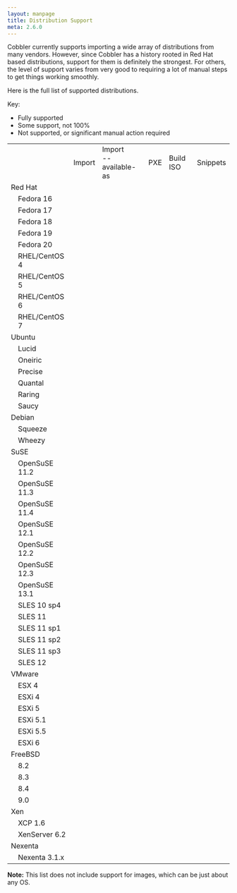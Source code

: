 ```yaml
---
layout: manpage
title: Distribution Support
meta: 2.6.0
---
```


Cobbler currently supports importing a wide array of distributions from many vendors. However, since Cobbler has a history rooted in Red Hat based distributions, support for them is definitely the strongest. For others, the level of support varies from very good to requiring a lot of manual steps to get things working smoothly.

Here is the full list of supported distributions. 

Key:

<ul>
 <li><i class="icon-ok-sign text-success"></i> Fully supported</li>
 <li><i class="icon-wrench"></i> Some support, not 100%</li>
 <li><i class="icon-ban-circle text-error"></i> Not supported, or significant manual action required</li>
</ul>

<table class="table table-hover">
 <tr>
  <td class=""></td>
  <td class=""></td>
  <td class="center span1">Import</td>
  <td class="center span1">Import<br/>--available-as</td>
  <td class="center span1">PXE</td>
  <td class="center span1">Build ISO</td>
  <td class="center span1">Snippets</td>
 </tr>
 <tr>
  <td colspan="7">Red Hat</td>
 </tr>
 <tr>
  <td class="span2"></td>
  <td class="span2">Fedora 16</td>
  <td class="center span1"><i class="icon-ok-sign text-success"></i></td>
  <td class="center span1"><i class="icon-ok-sign text-success"></i></td>
  <td class="center span1"><i class="icon-ok-sign text-success"></i></td>
  <td class="center span1"><i class="icon-ok-sign text-success"></i></td>
  <td class="center span1"><i class="icon-ok-sign text-success"></i></td>
 </tr>
 <tr>
  <td class="span2"></td>
  <td class="span2">Fedora 17</td>
  <td class="center span1"><i class="icon-ok-sign text-success"></i></td>
  <td class="center span1"><i class="icon-ok-sign text-success"></i></td>
  <td class="center span1"><i class="icon-ok-sign text-success"></i></td>
  <td class="center span1"><i class="icon-ok-sign text-success"></i></td>
  <td class="center span1"><i class="icon-ok-sign text-success"></i></td>
 </tr>
 <tr>
  <td class="span2"></td>
  <td class="span2">Fedora 18</td>
  <td class="center span1"><i class="icon-ok-sign text-success"></i></td>
  <td class="center span1"><i class="icon-ok-sign text-success"></i></td>
  <td class="center span1"><i class="icon-ok-sign text-success"></i></td>
  <td class="center span1"><i class="icon-ok-sign text-success"></i></td>
  <td class="center span1"><i class="icon-ok-sign text-success"></i></td>
 </tr>
 <tr>
  <td class="span2"></td>
  <td class="span2">Fedora 19</td>
  <td class="center span1"><i class="icon-ok-sign text-success"></i></td>
  <td class="center span1"><i class="icon-ok-sign text-success"></i></td>
  <td class="center span1"><i class="icon-ok-sign text-success"></i></td>
  <td class="center span1"><i class="icon-ok-sign text-success"></i></td>
  <td class="center span1"><i class="icon-ok-sign text-success"></i></td>
 </tr>
 <tr>
  <td class="span2"></td>
  <td class="span2">Fedora 20</td>
  <td class="center span1"><i class="icon-ok-sign text-success"></i></td>
  <td class="center span1"><i class="icon-ok-sign text-success"></i></td>
  <td class="center span1"><i class="icon-ok-sign text-success"></i></td>
  <td class="center span1"><i class="icon-ok-sign text-success"></i></td>
  <td class="center span1"><i class="icon-ok-sign text-success"></i></td>
 </tr>
 <tr>
  <td class="span2"></td>
  <td class="span2">RHEL/CentOS 4</td>
  <td class="center span1"><i class="icon-ok-sign text-success"></i></td>
  <td class="center span1"><i class="icon-ok-sign text-success"></i></td>
  <td class="center span1"><i class="icon-ok-sign text-success"></i></td>
  <td class="center span1"><i class="icon-ok-sign text-success"></i></td>
  <td class="center span1"><i class="icon-ok-sign text-success"></i></td>
 </tr>
 <tr>
  <td class="span2"></td>
  <td class="span2">RHEL/CentOS 5</td>
  <td class="center span1"><i class="icon-ok-sign text-success"></i></td>
  <td class="center span1"><i class="icon-ok-sign text-success"></i></td>
  <td class="center span1"><i class="icon-ok-sign text-success"></i></td>
  <td class="center span1"><i class="icon-ok-sign text-success"></i></td>
  <td class="center span1"><i class="icon-ok-sign text-success"></i></td>
 </tr>
 <tr>
  <td class="span2"></td>
  <td class="span2">RHEL/CentOS 6</td>
  <td class="center span1"><i class="icon-ok-sign text-success"></i></td>
  <td class="center span1"><i class="icon-ok-sign text-success"></i></td>
  <td class="center span1"><i class="icon-ok-sign text-success"></i></td>
  <td class="center span1"><i class="icon-ok-sign text-success"></i></td>
  <td class="center span1"><i class="icon-ok-sign text-success"></i></td>
 </tr>
 <tr>
  <td class="span2"></td>
  <td class="span2">RHEL/CentOS 7</td>
  <td class="center span1"><i class="icon-ok-sign text-success"></i></td>
  <td class="center span1"><i class="icon-ok-sign text-success"></i></td>
  <td class="center span1"><i class="icon-ok-sign text-success"></i></td>
  <td class="center span1"><i class="icon-ok-sign text-success"></i></td>
  <td class="center span1"><i class="icon-ok-sign text-success"></i></td>
 </tr>
 <tr>
  <td colspan="7">Ubuntu</td>
 </tr>
 <tr>
  <td class="span2"></td>
  <td class="span2">Lucid</td>
  <td class="center span1"><i class="icon-ok-sign text-success"></i></td>
  <td class="center span1"><i class="icon-ban-circle text-error"></i></td>
  <td class="center span1"><i class="icon-ok-sign text-success"></i></td>
  <td class="center span1"><i class="icon-ok-sign text-success"></i></td>
  <td class="center span1"><i class="icon-wrench"></i></td>
 </tr>
 <tr>
  <td class="span2"></td>
  <td class="span2">Oneiric</td>
  <td class="center span1"><i class="icon-ok-sign text-success"></i></td>
  <td class="center span1"><i class="icon-ban-circle text-error"></i></td>
  <td class="center span1"><i class="icon-ok-sign text-success"></i></td>
  <td class="center span1"><i class="icon-ok-sign text-success"></i></td>
  <td class="center span1"><i class="icon-wrench"></i></td>
 </tr>
 <tr>
  <td class="span2"></td>
  <td class="span2">Precise</td>
  <td class="center span1"><i class="icon-ok-sign text-success"></i></td>
  <td class="center span1"><i class="icon-ban-circle text-error"></i></td>
  <td class="center span1"><i class="icon-ok-sign text-success"></i></td>
  <td class="center span1"><i class="icon-ok-sign text-success"></i></td>
  <td class="center span1"><i class="icon-wrench"></i></td>
 </tr>
 <tr>
  <td class="span2"></td>
  <td class="span2">Quantal</td>
  <td class="center span1"><i class="icon-ok-sign text-success"></i></td>
  <td class="center span1"><i class="icon-ban-circle text-error"></i></td>
  <td class="center span1"><i class="icon-ok-sign text-success"></i></td>
  <td class="center span1"><i class="icon-ok-sign text-success"></i></td>
  <td class="center span1"><i class="icon-wrench"></i></td>
 </tr>
 <tr>
  <td class="span2"></td>
  <td class="span2">Raring</td>
  <td class="center span1"><i class="icon-ok-sign text-success"></i></td>
  <td class="center span1"><i class="icon-ban-circle text-error"></i></td>
  <td class="center span1"><i class="icon-ok-sign text-success"></i></td>
  <td class="center span1"><i class="icon-ok-sign text-success"></i></td>
  <td class="center span1"><i class="icon-wrench"></i></td>
 </tr>
 <tr>
  <td class="span2"></td>
  <td class="span2">Saucy</td>
  <td class="center span1"><i class="icon-ok-sign text-success"></i></td>
  <td class="center span1"><i class="icon-ban-circle text-error"></i></td>
  <td class="center span1"><i class="icon-ok-sign text-success"></i></td>
  <td class="center span1"><i class="icon-ok-sign text-success"></i></td>
  <td class="center span1"><i class="icon-wrench"></i></td>
 </tr>
 <tr>
  <td colspan="7">Debian</td>
 </tr>
 <tr>
  <td class="span2"></td>
  <td class="span2">Squeeze</td>
  <td class="center span1"><i class="icon-ok-sign text-success"></i></td>
  <td class="center span1"><i class="icon-ban-circle text-error"></i></td>
  <td class="center span1"><i class="icon-wrench"></i></td>
  <td class="center span1"><i class="icon-ok-sign text-success"></i></td>
  <td class="center span1"><i class="icon-wrench"></i></td>
 </tr>
 <tr>
  <td class="span2"></td>
  <td class="span2">Wheezy</td>
  <td class="center span1"><i class="icon-ok-sign text-success"></i></td>
  <td class="center span1"><i class="icon-ban-circle text-error"></i></td>
  <td class="center span1"><i class="icon-wrench"></i></td>
  <td class="center span1"><i class="icon-ok-sign text-success"></i></td>
  <td class="center span1"><i class="icon-wrench"></i></td>
 </tr>
 <tr>
  <td colspan="7">SuSE</td>
 </tr>
 <tr>
  <td class="span2"></td>
  <td class="span2">OpenSuSE 11.2</td>
  <td class="center span1"><i class="icon-ok-sign text-success"></i></td>
  <td class="center span1"><i class="icon-ok-sign text-success"></i></td>
  <td class="center span1"><i class="icon-ok-sign text-success"></i></td>
  <td class="center span1"><i class="icon-ok-sign text-success"></i></td>
  <td class="center span1"><i class="icon-wrench"></i></td>
 </tr>
 <tr>
  <td class="span2"></td>
  <td class="span2">OpenSuSE 11.3</td>
  <td class="center span1"><i class="icon-ok-sign text-success"></i></td>
  <td class="center span1"><i class="icon-ok-sign text-success"></i></td>
  <td class="center span1"><i class="icon-ok-sign text-success"></i></td>
  <td class="center span1"><i class="icon-ok-sign text-success"></i></td>
  <td class="center span1"><i class="icon-wrench"></i></td>
 </tr>
 <tr>
  <td class="span2"></td>
  <td class="span2">OpenSuSE 11.4</td>
  <td class="center span1"><i class="icon-ok-sign text-success"></i></td>
  <td class="center span1"><i class="icon-ok-sign text-success"></i></td>
  <td class="center span1"><i class="icon-ok-sign text-success"></i></td>
  <td class="center span1"><i class="icon-ok-sign text-success"></i></td>
  <td class="center span1"><i class="icon-wrench"></i></td>
 </tr>
 <tr>
  <td class="span2"></td>
  <td class="span2">OpenSuSE 12.1</td>
  <td class="center span1"><i class="icon-ok-sign text-success"></i></td>
  <td class="center span1"><i class="icon-ok-sign text-success"></i></td>
  <td class="center span1"><i class="icon-ok-sign text-success"></i></td>
  <td class="center span1"><i class="icon-ok-sign text-success"></i></td>
  <td class="center span1"><i class="icon-wrench"></i></td>
 </tr>
 <tr>
  <td class="span2"></td>
  <td class="span2">OpenSuSE 12.2</td>
  <td class="center span1"><i class="icon-ok-sign text-success"></i></td>
  <td class="center span1"><i class="icon-ok-sign text-success"></i></td>
  <td class="center span1"><i class="icon-ok-sign text-success"></i></td>
  <td class="center span1"><i class="icon-ok-sign text-success"></i></td>
  <td class="center span1"><i class="icon-wrench"></i></td>
 </tr>
 <tr>
  <td class="span2"></td>
  <td class="span2">OpenSuSE 12.3</td>
  <td class="center span1"><i class="icon-ok-sign text-success"></i></td>
  <td class="center span1"><i class="icon-ok-sign text-success"></i></td>
  <td class="center span1"><i class="icon-ok-sign text-success"></i></td>
  <td class="center span1"><i class="icon-ok-sign text-success"></i></td>
  <td class="center span1"><i class="icon-wrench"></i></td>
 </tr>
 <tr>
  <td class="span2"></td>
  <td class="span2">OpenSuSE 13.1</td>
  <td class="center span1"><i class="icon-ok-sign text-success"></i></td>
  <td class="center span1"><i class="icon-ok-sign text-success"></i></td>
  <td class="center span1"><i class="icon-ok-sign text-success"></i></td>
  <td class="center span1"><i class="icon-ok-sign text-success"></i></td>
  <td class="center span1"><i class="icon-wrench"></i></td>
 </tr>
 <tr>
  <td class="span2"></td>
  <td class="span2">SLES 10 sp4</td>
  <td class="center span1"><i class="icon-ok-sign text-success"></i></td>
  <td class="center span1"><i class="icon-ok-sign text-success"></i></td>
  <td class="center span1"><i class="icon-ok-sign text-success"></i></td>
  <td class="center span1"><i class="icon-ok-sign text-success"></i></td>
  <td class="center span1"><i class="icon-wrench"></i></td>
 </tr>
 <tr>
  <td class="span2"></td>
  <td class="span2">SLES 11</td>
  <td class="center span1"><i class="icon-ok-sign text-success"></i></td>
  <td class="center span1"><i class="icon-ok-sign text-success"></i></td>
  <td class="center span1"><i class="icon-ok-sign text-success"></i></td>
  <td class="center span1"><i class="icon-ok-sign text-success"></i></td>
  <td class="center span1"><i class="icon-wrench"></i></td>
 </tr>
 <tr>
  <td class="span2"></td>
  <td class="span2">SLES 11 sp1</td>
  <td class="center span1"><i class="icon-ok-sign text-success"></i></td>
  <td class="center span1"><i class="icon-ok-sign text-success"></i></td>
  <td class="center span1"><i class="icon-ok-sign text-success"></i></td>
  <td class="center span1"><i class="icon-ok-sign text-success"></i></td>
  <td class="center span1"><i class="icon-wrench"></i></td>
 </tr>
 <tr>
  <td class="span2"></td>
  <td class="span2">SLES 11 sp2</td>
  <td class="center span1"><i class="icon-ok-sign text-success"></i></td>
  <td class="center span1"><i class="icon-ok-sign text-success"></i></td>
  <td class="center span1"><i class="icon-ok-sign text-success"></i></td>
  <td class="center span1"><i class="icon-ok-sign text-success"></i></td>
  <td class="center span1"><i class="icon-wrench"></i></td>
 </tr>
 <tr>
  <td class="span2"></td>
  <td class="span2">SLES 11 sp3</td>
  <td class="center span1"><i class="icon-ok-sign text-success"></i></td>
  <td class="center span1"><i class="icon-ok-sign text-success"></i></td>
  <td class="center span1"><i class="icon-ok-sign text-success"></i></td>
  <td class="center span1"><i class="icon-ok-sign text-success"></i></td>
  <td class="center span1"><i class="icon-wrench"></i></td>
 </tr>
 <tr>
  <td class="span2"></td>
  <td class="span2">SLES 12</td>
  <td class="center span1"><i class="icon-ok-sign text-success"></i></td>
  <td class="center span1"><i class="icon-ok-sign text-success"></i></td>
  <td class="center span1"><i class="icon-ok-sign text-success"></i></td>
  <td class="center span1"><i class="icon-ok-sign text-success"></i></td>
  <td class="center span1"><i class="icon-wrench"></i></td>
 </tr>
 <tr>
  <td colspan="7">VMware</td>
 </tr>
 <tr>
  <td class="span2"></td>
  <td class="span2">ESX 4</td>
  <td class="center span1"><i class="icon-ok-sign text-success"></i></td>
  <td class="center span1"><i class="icon-ban-circle text-error"></i></td>
  <td class="center span1"><i class="icon-ok-sign text-success"></i></td>
  <td class="center span1"><i class="icon-ok-sign text-success"></i></td>
  <td class="center span1"><i class="icon-wrench"></i></td>
 </tr>
 <tr>
  <td class="span2"></td>
  <td class="span2">ESXi 4</td>
  <td class="center span1"><i class="icon-ok-sign text-success"></i></td>
  <td class="center span1"><i class="icon-ban-circle text-error"></i></td>
  <td class="center span1"><i class="icon-ok-sign text-success"></i></td>
  <td class="center span1"><i class="icon-ban-circle text-error"></i></td>
  <td class="center span1"><i class="icon-ban-circle text-error"></i></td>
 </tr>
 <tr>
  <td class="span2"></td>
  <td class="span2">ESXi 5</td>
  <td class="center span1"><i class="icon-ok-sign text-success"></i></td>
  <td class="center span1"><i class="icon-ban-circle text-error"></i></td>
  <td class="center span1"><i class="icon-wrench"></i></td>
  <td class="center span1"><i class="icon-ban-circle text-error"></i></td>
  <td class="center span1"><i class="icon-ban-circle text-error"></i></td>
 </tr>
 <tr>
  <td class="span2"></td>
  <td class="span2">ESXi 5.1</td>
  <td class="center span1"><i class="icon-ok-sign text-success"></i></td>
  <td class="center span1"><i class="icon-ban-circle text-error"></i></td>
  <td class="center span1"><i class="icon-wrench"></i></td>
  <td class="center span1"><i class="icon-ban-circle text-error"></i></td>
  <td class="center span1"><i class="icon-ban-circle text-error"></i></td>
 </tr>
 <tr>
  <td class="span2"></td>
  <td class="span2">ESXi 5.5</td>
  <td class="center span1"><i class="icon-ok-sign text-success"></i></td>
  <td class="center span1"><i class="icon-ban-circle text-error"></i></td>
  <td class="center span1"><i class="icon-wrench"></i></td>
  <td class="center span1"><i class="icon-ban-circle text-error"></i></td>
  <td class="center span1"><i class="icon-ban-circle text-error"></i></td>
 </tr>
 <tr>
  <td class="span2"></td>
  <td class="span2">ESXi 6</td>
  <td class="center span1"><i class="icon-ok-sign text-success"></i></td>
  <td class="center span1"><i class="icon-ban-circle text-error"></i></td>
  <td class="center span1"><i class="icon-wrench"></i></td>
  <td class="center span1"><i class="icon-ban-circle text-error"></i></td>
  <td class="center span1"><i class="icon-ban-circle text-error"></i></td>
 </tr>
 <tr>
  <td colspan="7">FreeBSD</td>
 </tr>
 <tr>
  <td class="span2"></td>
  <td class="span2">8.2</td>
  <td class="center span1"><i class="icon-ok-sign text-success"></i></td>
  <td class="center span1"><i class="icon-ban-circle text-error"></i></td>
  <td class="center span1"><i class="icon-wrench"></i></td>
  <td class="center span1"><i class="icon-ban-circle text-error"></i></td>
  <td class="center span1"><i class="icon-ban-circle text-error"></i></td>
 </tr>
 <tr>
  <td class="span2"></td>
  <td class="span2">8.3</td>
  <td class="center span1"><i class="icon-ok-sign text-success"></i></td>
  <td class="center span1"><i class="icon-ban-circle text-error"></i></td>
  <td class="center span1"><i class="icon-wrench"></i></td>
  <td class="center span1"><i class="icon-ban-circle text-error"></i></td>
  <td class="center span1"><i class="icon-ban-circle text-error"></i></td>
 </tr>
 <tr>
  <td class="span2"></td>
  <td class="span2">8.4</td>
  <td class="center span1"><i class="icon-ok-sign text-success"></i></td>
  <td class="center span1"><i class="icon-ban-circle text-error"></i></td>
  <td class="center span1"><i class="icon-wrench"></i></td>
  <td class="center span1"><i class="icon-ban-circle text-error"></i></td>
  <td class="center span1"><i class="icon-ban-circle text-error"></i></td>
 </tr>
 <tr>
  <td class="span2"></td>
  <td class="span2">9.0</td>
  <td class="center span1"><i class="icon-ok-sign text-success"></i></td>
  <td class="center span1"><i class="icon-ban-circle text-error"></i></td>
  <td class="center span1"><i class="icon-wrench"></i></td>
  <td class="center span1"><i class="icon-ban-circle text-error"></i></td>
  <td class="center span1"><i class="icon-ban-circle text-error"></i></td>
 </tr>
 <tr>
  <td colspan="7">Xen</td>
 </tr>
 <tr>
  <td class="span2"></td>
  <td class="span2">XCP 1.6</td>
  <td class="center span1"><i class="icon-ok-sign text-success"></i></td>
  <td class="center span1"><i class="icon-ban-circle text-error"></i></td>
  <td class="center span1"><i class="icon-wrench"></i></td>
  <td class="center span1"><i class="icon-ban-circle text-error"></i></td>
  <td class="center span1"><i class="icon-ban-circle text-error"></i></td>
 </tr>
 <tr>
  <td class="span2"></td>
  <td class="span2">XenServer 6.2</td>
  <td class="center span1"><i class="icon-ok-sign text-success"></i></td>
  <td class="center span1"><i class="icon-ban-circle text-error"></i></td>
  <td class="center span1"><i class="icon-wrench"></i></td>
  <td class="center span1"><i class="icon-ban-circle text-error"></i></td>
  <td class="center span1"><i class="icon-ban-circle text-error"></i></td>
 </tr>
 <tr>
  <td colspan="7">Nexenta</td>
 </tr>
 <tr>
  <td class="span2"></td>
  <td class="span2">Nexenta 3.1.x</td>
  <td class="center span1"><i class="icon-ok-sign text-success"></i></td>
  <td class="center span1"><i class="icon-ban-circle text-error"></i></td>
  <td class="center span1"><i class="icon-wrench"></i></td>
  <td class="center span1"><i class="icon-ban-circle text-error"></i></td>
  <td class="center span1"><i class="icon-ban-circle text-error"></i></td>
 </tr>


</table>

<div class="alert alert-info alert-block"><b>Note:</b> This list does not include support for images, which can be just about any OS.</div>

